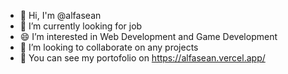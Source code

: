 - 👋 Hi, I'm @alfasean
- 🔭 I’m currently looking for job
- 😄 I’m interested in Web Development and Game Development
- 👯 I’m looking to collaborate on any projects
- 👀 You can see my portofolio on https://alfasean.vercel.app/
